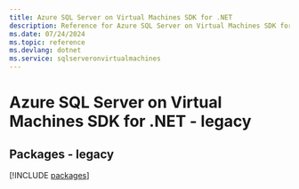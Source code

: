 ```yaml
---
title: Azure SQL Server on Virtual Machines SDK for .NET
description: Reference for Azure SQL Server on Virtual Machines SDK for .NET
ms.date: 07/24/2024
ms.topic: reference
ms.devlang: dotnet
ms.service: sqlserveronvirtualmachines
---
```

# Azure SQL Server on Virtual Machines SDK for .NET - legacy
## Packages - legacy
[!INCLUDE [packages](sql-server-on-virtual-machines-index.md)]